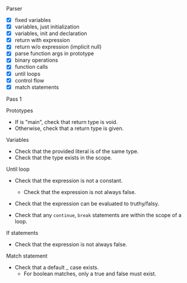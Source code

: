 Parser

- [x] fixed variables
- [x] variables, just initialization
- [x] variables, init and declaration
- [x] return with expression
- [x] return w/o expression (implicit null)
- [x] parse function args in prototype
- [x] binary operations
- [x] function calls
- [x] until loops
- [x] control flow
- [x] match statements

Pass 1

Prototypes
- If is "main", check that return type is void.
- Otherwise, check that a return type is given.

Variables
- Check that the provided literal is of the same type.
- Check that the type exists in the scope.

Until loop
- Check that the expression is not a constant.
  - Check that the expression is not always false.
- Check that the expression can be evaluated to truthy/falsy.

- Check that any `continue`, `break` statements are within the scope of a loop.

If statements
- Check that the expression is not always false.

Match statement
- Check that a default _ case exists.
  - For boolean matches, only a true and false must exist.

